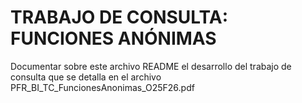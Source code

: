 # TRABAJO DE CONSULTA: FUNCIONES ANÓNIMAS

Documentar sobre este archivo README el desarrollo del trabajo de consulta que se detalla en el archivo PFR_BI_TC_FuncionesAnonimas_O25F26.pdf

